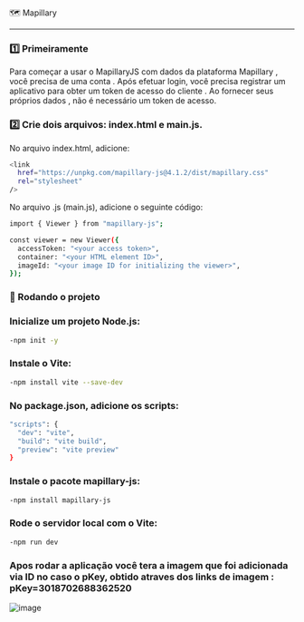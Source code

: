 🗺️ Mapillary

---

### 1️⃣ Primeiramente

Para começar a usar o MapillaryJS com dados da plataforma Mapillary , você precisa de uma conta . Após efetuar login, você precisa registrar um aplicativo para obter um token de acesso do cliente . Ao fornecer seus próprios dados , não é necessário um token de acesso.


### 2️⃣ Crie dois arquivos: index.html e main.js.

No arquivo index.html, adicione:
```bash
<link
  href="https://unpkg.com/mapillary-js@4.1.2/dist/mapillary.css"
  rel="stylesheet"
/>
```

No arquivo .js (main.js), adicione o seguinte código:
```bash
import { Viewer } from "mapillary-js";

const viewer = new Viewer({
  accessToken: "<your access token>",
  container: "<your HTML element ID>",
  imageId: "<your image ID for initializing the viewer>",
});
```


### 🚀 Rodando o projeto

### Inicialize um projeto Node.js:

```bash
-npm init -y
```
### Instale o Vite:
```bash
-npm install vite --save-dev
```

### No package.json, adicione os scripts:

```bash 
"scripts": {
  "dev": "vite",
  "build": "vite build",
  "preview": "vite preview"
}
```

### Instale o pacote mapillary-js:
```bash
-npm install mapillary-js
```

### Rode o servidor local com o Vite:
```bash
-npm run dev
```

### Apos rodar a aplicação você tera a imagem que foi adicionada via ID no caso o pKey, obtido atraves dos links de imagem : pKey=3018702688362520

![image](https://github.com/user-attachments/assets/10a068bb-d634-434b-8c4c-fa1b5e4f7d7b)
